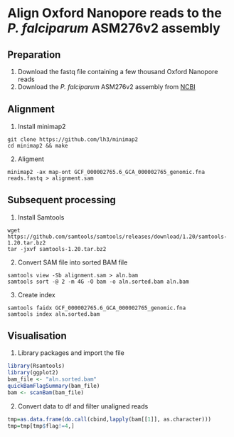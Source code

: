 # Align Oxford Nanopore reads to the *P. falciparum* ASM276v2 assembly 

## Preparation
1. Download the fastq file containing a few thousand Oxford Nanopore reads
2. Download the *P. falciparum* ASM276v2 assembly from [NCBI](https://www.ncbi.nlm.nih.gov/assembly/?term=txid36329[Organism:noexp)

## Alignment
1. Install minimap2
```linux
git clone https://github.com/lh3/minimap2
cd minimap2 && make
```
2. Aligment
```linux
minimap2 -ax map-ont GCF_000002765.6_GCA_000002765_genomic.fna reads.fastq > alignment.sam
```

## Subsequent processing
1. Install Samtools
```linux
wget https://github.com/samtools/samtools/releases/download/1.20/samtools-1.20.tar.bz2
tar -jxvf samtools-1.20.tar.bz2
```
2. Convert SAM file into sorted BAM file
```linux
samtools view -Sb alignment.sam > aln.bam
samtools sort -@ 2 -m 4G -O bam -o aln.sorted.bam aln.bam
```
3. Create index
```linux
samtools faidx GCF_000002765.6_GCA_000002765_genomic.fna
samtools index aln.sorted.bam
```

## Visualisation
1. Library packages and import the file
```r
library(Rsamtools)
library(ggplot2)
bam_file <- "aln.sorted.bam"
quickBamFlagSummary(bam_file)
bam <- scanBam(bam_file)
```
2. Convert data to df and filter unaligned reads
```r
tmp=as.data.frame(do.call(cbind,lapply(bam[[1]], as.character)))
tmp=tmp[tmp$flag!=4,] 
```







